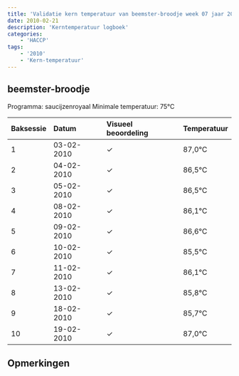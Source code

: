 ```yaml
---
title: 'Validatie kern temperatuur van beemster-broodje week 07 jaar 2010'
date: 2010-02-21
description: 'Kerntemperatuur logboek'
categories:
    - 'HACCP'
tags:
    - '2010'
    - 'Kern-temperatuur'
---
```


## beemster-broodje

Programma: saucijzenroyaal
Minimale temperatuur: 75°C

| Baksessie | Datum | Visueel beoordeling | Temperatuur |
|:---|:---|:---|:---|
| 1 | 03-02-2010 | &check; | 87,0°C |
| 2 | 04-02-2010 | &check; | 86,5°C |
| 3 | 05-02-2010 | &check; | 86,5°C |
| 4 | 08-02-2010 | &check; | 86,1°C |
| 5 | 09-02-2010 | &check; | 86,6°C |
| 6 | 10-02-2010 | &check; | 85,5°C |
| 7 | 11-02-2010 | &check; | 86,1°C |
| 8 | 13-02-2010 | &check; | 85,8°C |
| 9 | 18-02-2010 | &check; | 85,7°C |
| 10 | 19-02-2010 | &check; | 87,0°C |

## Opmerkingen


